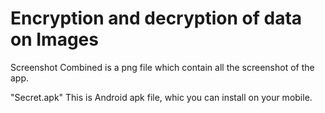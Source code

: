# Encryption and decryption of data on Images

Screenshot Combined is a png file which contain all the screenshot of the app.

"Secret.apk" This is Android apk file, whic you can install on your mobile.
